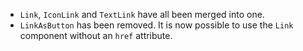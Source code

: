 - `Link`, `IconLink` and `TextLink` have all been merged into one.
- `LinkAsButton` has been removed. It is now possible to use the `Link` component without an `href` attribute.
